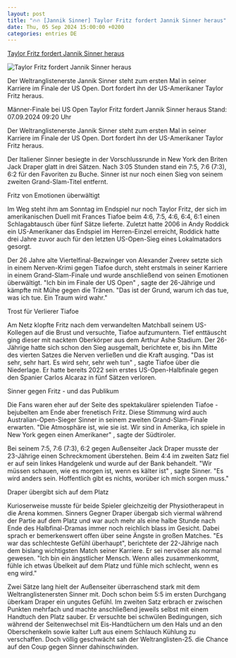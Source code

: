 ```yaml
---
layout: post
title: "🔥🔥 [Jannik Sinner] Taylor Fritz fordert Jannik Sinner heraus"
date: Thu, 05 Sep 2024 15:00:00 +0200
categories: entries DE
---
```

[Taylor Fritz fordert Jannik Sinner heraus](https://www.sportschau.de/tennis/taylor-fritz-fordert-jannik-sinner-heraus,us-open-maenner-finale-100.html)

![Taylor Fritz fordert Jannik Sinner heraus](https://images.sportschau.de/image/6a1aa18b-d732-4ec5-a104-3c58386657d2/AAABkcsPl_A/AAABkZLhkrw/16x9-1280/taylor-fritz-106.jpg)

Der Weltranglistenerste Jannik Sinner steht zum ersten Mal in seiner Karriere im Finale der US Open. Dort fordert ihn der US-Amerikaner Taylor Fritz heraus.

Männer-Finale bei US Open Taylor Fritz fordert Jannik Sinner heraus Stand: 07.09.2024 09:20 Uhr

Der Weltranglistenerste Jannik Sinner steht zum ersten Mal in seiner Karriere im Finale der US Open. Dort fordert ihn der US-Amerikaner Taylor Fritz heraus.

Der Italiener Sinner besiegte in der Vorschlussrunde in New York den Briten Jack Draper glatt in drei Sätzen. Nach 3:05 Stunden stand ein 7:5, 7:6 (7:3), 6:2 für den Favoriten zu Buche. Sinner ist nur noch einen Sieg von seinem zweiten Grand-Slam-Titel entfernt.

Fritz von Emotionen überwältigt

Im Weg steht ihm am Sonntag im Endspiel nur noch Taylor Fritz, der sich im amerikanischen Duell mit Frances Tiafoe beim 4:6, 7:5, 4:6, 6:4, 6:1 einen Schlagabtausch über fünf Sätze lieferte. Zuletzt hatte 2006 in Andy Roddick ein US-Amerikaner das Endspiel im Herren-Einzel erreicht, Roddick hatte drei Jahre zuvor auch für den letzten US-Open-Sieg eines Lokalmatadors gesorgt.

Der 26 Jahre alte Viertelfinal-Bezwinger von Alexander Zverev setzte sich in einem Nerven-Krimi gegen Tiafoe durch, steht erstmals in seiner Karriere in einem Grand-Slam-Finale und wurde anschließend von seinen Emotionen überwältigt. "Ich bin im Finale der US Open" , sagte der 26-Jährige und kämpfte mit Mühe gegen die Tränen. "Das ist der Grund, warum ich das tue, was ich tue. Ein Traum wird wahr."

Trost für Verlierer Tiafoe

Am Netz klopfte Fritz nach dem verwandelten Matchball seinem US-Kollegen auf die Brust und versuchte, Tiafoe aufzumuntern. Tief enttäuscht ging dieser mit nacktem Oberkörper aus dem Arthur Ashe Stadium. Der 26-Jährige hatte sich schon den Sieg ausgemalt, berichtete er, bis ihn Mitte des vierten Satzes die Nerven verließen und die Kraft ausging. "Das ist sehr, sehr hart. Es wird sehr, sehr weh tun" , sagte Tiafoe über die Niederlage. Er hatte bereits 2022 sein erstes US-Open-Halbfinale gegen den Spanier Carlos Alcaraz in fünf Sätzen verloren.

Sinner gegen Fritz - und das Publikum

Die Fans waren eher auf der Seite des spektakulärer spielenden Tiafoe - bejubelten am Ende aber frenetisch Fritz. Diese Stimmung wird auch Australian-Open-Sieger Sinner in seinem zweiten Grand-Slam-Finale erwarten. "Die Atmosphäre ist, wie sie ist. Wir sind in Amerika, ich spiele in New York gegen einen Amerikaner" , sagte der Südtiroler.

Bei seinem 7:5, 7:6 (7:3), 6:2 gegen Außenseiter Jack Draper musste der 23-Jährige einen Schreckmoment überstehen. Beim 4:4 im zweiten Satz fiel er auf sein linkes Handgelenk und wurde auf der Bank behandelt. "Wir müssen schauen, wie es morgen ist, wenn es kälter ist" , sagte Sinner. "Es wird anders sein. Hoffentlich gibt es nichts, worüber ich mich sorgen muss."

Draper übergibt sich auf dem Platz

Kurioserweise musste für beide Spieler gleichzeitig der Physiotherapeut in die Arena kommen. Sinners Gegner Draper übergab sich viermal während der Partie auf dem Platz und war auch mehr als eine halbe Stunde nach Ende des Halbfinal-Dramas immer noch reichlich blass im Gesicht. Dabei sprach er bemerkenswert offen über seine Ängste in großen Matches. "Es war das schlechteste Gefühl überhaupt", berichtete der 22-Jährige nach dem bislang wichtigsten Match seiner Karriere. Er sei nervöser als normal gewesen. "Ich bin ein ängstlicher Mensch. Wenn alles zusammenkommt, fühle ich etwas Übelkeit auf dem Platz und fühle mich schlecht, wenn es eng wird."

Zwei Sätze lang hielt der Außenseiter überraschend stark mit dem Weltranglistenersten Sinner mit. Doch schon beim 5:5 im ersten Durchgang überkam Draper ein ungutes Gefühl. Im zweiten Satz erbrach er zwischen Punkten mehrfach und machte anschließend jeweils selbst mit einem Handtuch den Platz sauber. Er versuchte bei schwülen Bedingungen, sich während der Seitenwechsel mit Eis-Handtüchern um den Hals und an den Oberschenkeln sowie kalter Luft aus einem Schlauch Kühlung zu verschaffen. Doch völlig geschwächt sah der Weltranglisten-25. die Chance auf den Coup gegen Sinner dahinschwinden.

